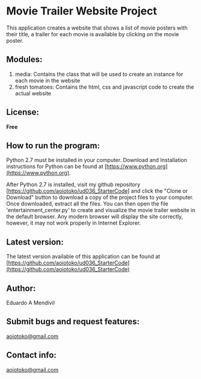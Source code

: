 # Movie Trailer Website Project
This application creates a website that shows a list of movie posters with their title, a trailer for each movie is available by clicking on the movie poster.

## Modules:
1. media: Contains the class that will be used to create an instance for each movie in the website
2. fresh tomatoes: Contains the html, css and javascript code to create the actual website

## License:
**Free**

## How to run the program:
Python 2.7 must be installed in your computer. Download and Installation instructions for Python can be found at [https://www.python.org](https://www.python.org). 

After Python 2.7 is installed, visit my github repository [https://github.com/aoiotoko/ud036_StarterCode] and click the "Clone or Download" button to download a copy of the project files to your computer. Once downloaded, extract all the files.
You can then open the file 'entertainment_center.py' to create and visualize the movie trailer website in the default browser. Any modern browser will display the site correctly, however, it may not work properly in Internet Explorer.

## Latest version:
The latest version available of this application can be found at [https://github.com/aoiotoko/ud036_StarterCode](https://github.com/aoiotoko/ud036_StarterCode)

## Author:
Eduardo A Mendivil

## Submit bugs and request features:
aoiotoko@gmail.com

## Contact info:
aoiotoko@gmail.com
